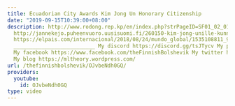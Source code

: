 ```yaml
---
title: Ecuadorian City Awards Kim Jong Un Honorary Citizenship
date: "2019-09-15T10:39:00+08:00"
description: http://www.rodong.rep.kp/en/index.php?strPageID=SF01_02_01&newsID=2018-08-18-0009
  http://jannekejo.puheenvuoro.uusisuomi.fi/260150-kim-jong-unille-kunniakaupunkilaisuus-ecuadorissa
  https://elpais.com/internacional/2018/08/24/mundo_global/1535108811_982424.html
  __________________________ My discord https://discord.gg/tsJTycv My patreon https://www.patreon.com/TheFinnishBolshevik
  My facebook https://www.facebook.com/theFinnishBolshevik My twitter https://twitter.com/FinnBolshevik
  My blog https://mltheory.wordpress.com/
url: /thefinnishbolshevik/OJvbeNdh0GQ/
providers:
  youtube:
    id: OJvbeNdh0GQ
type: video
---
```

